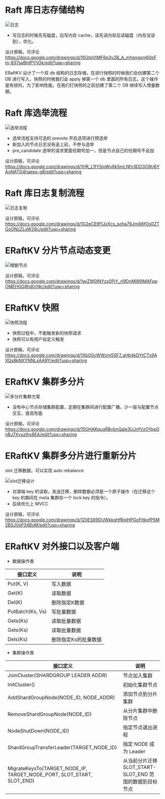 #  Raft 库日志存储结构

![日志](https://docs.google.com/drawings/d/e/2PACX-1vRQHtvwAMgUXxo_ko0D4WVPqgvoQi00XCs288R60mOX7wsJE8sSjQ_ehd4J4gFbciTXyeaDLhk6s-du/pub?w=1501&amp;h=864)

- 写日志的时候先写磁盘，后写内存 cache，读先读内存后读磁盘（内存没读到），优化。

设计原稿，可评论
https://docs.google.com/drawings/d/16GtqVtMF6p3v2B_A_mhpsgsm60oFm-837saBntPYhOk/edit?usp=sharing

ERaftKV 设计了一个双 db 结构的日志存储，在进行快照的时候我们会创建第二个 DB 进行写入，快照的时候我们会 apply 掉第一个 db 里面的所有日志，这个操作是有锁的，为了影响性能。在我们打快照的之前创建了第二个 DB 继续写入增量数据。

#  Raft 库选举流程

![选举流程](https://docs.google.com/drawings/d/e/2PACX-1vSvP8cR338822Btp2JZAQ_48N1yukUYnirN_i3cbBNPb4TwjvRF7iOpmhQfmyNozjB3CR1DIWYKRRXr/pub?w=969&amp;h=1567)

- 选举流程支持可选的 prevote 开启选项进行预选举
- 新加入的节点日志没有追上前，不参与选举
- pre_candidate 选举的请求里面任期号加一，但是节点自己的任期号不会加

设计原稿，可评论
https://docs.google.com/drawings/d/1HR_L1fYSmWy6k5mLNfn3DD3O9U6YAoNATG4haeps-g8/edit?usp=sharing

#  Raft 库日志复制流程

![日志复制](https://docs.google.com/drawings/d/e/2PACX-1vRHzpsC6nLjBHArC5aPQzmdTWzlUbzwfmZQ7ZThr_RhU5UXKbc72S8rR1iRA2RXtHsqambvL3eWDbL9/pub?w=954&amp;h=1143)

设计原稿，可评论
https://docs.google.com/drawings/d/1G2eCE9f1JxXcs_soha79JmiMjfOs0ZTGoONzZLsW29c/edit?usp=sharing

#  ERaftKV 分片节点动态变更

![增删节点](https://docs.google.com/drawings/d/e/2PACX-1vSILHyBznVFbBc3kHV2abDjamYhnRUbbNH2LebmirW3AJ7JxGIjYk2OX3acs-WmR3iJJ2qg0NK_4MuK/pub?w=968&amp;h=874)

设计原稿，可评论
https://docs.google.com/drawings/d/1wjZW0INYzx0PjY_rl9DnMI89IMAFppOMEHGG8hdUrNc/edit?usp=sharing

#  ERaftKV 快照

![快照流程](https://docs.google.com/drawings/d/e/2PACX-1vRuTWHDpjQvf1_7qt9_d72pAuk0cSrcyFAoPCMX7CqiYuEdceZyWJim156xSoY5jJ6AdcvjE-UNab9E/pub?w=976&amp;h=1351)

- 快照过程中，不能触发新的快照请求
- 快照可以有用户自定义触发

设计原稿，可评论
https://docs.google.com/drawings/d/1Xb0GcWWzm5SF7_gHb4kDYtCTx9AXQs8kNXYNNLsAA9Y/edit?usp=sharing

#  ERaftKV 集群多分片

![多分片集群方案](https://docs.google.com/drawings/d/e/2PACX-1vQtuE-2SQ8q_Vdmg_8NkOOxurwxzXGAiYDeogDWL1dDKscw-SYl6mfI-VRPLS-5M-y02iM88Z0n8j2k/pub?w=1006&amp;h=736)

- 没有中心节点存储集群配置，定期在集群间进行配置广播，少一层与配置节点交互，提高性能

设计原稿，可评论
https://docs.google.com/drawings/d/15OHAKqugRBvbnQale3UJnfVzOYpp0nBJ7XvuzIhx6EA/edit?usp=sharing

#  ERaftKV 集群多分片进行重新分片

slot 迁移数据，可以实现 auto rebalance

![slot迁移设计](https://docs.google.com/drawings/d/e/2PACX-1vSywsIBW8aOJeQIDXRN_N6MBvJXJzTRRnctAMtAPVMZmrOyZoORZxaMwphQCNlXvDkvaFTtXUdIZlGe/pub?w=1182&amp;h=1028)

- 对源端 key 的读取，发送迁移，删除数据必须是一个原子操作（在迁移这个 key 的期间在 meta 集群存一个 lock key 的指令）。
- 后续优化上 MVCC

设计原稿，可评论
https://docs.google.com/drawings/d/1ZIjES69DUWkkqHfRqiHPGoFltkqfP5M2BSJVsP34ByM/edit?usp=sharing

#  ERaftKV 对外接口以及客户端

* 数据操作类

|  接口定义  | 说明 |
|  ----  | ----  |
| Put(K, V)  | 写入数据 |
| Get(K)  | 读取数据|
| Del(K)  | 删除指定K数据|
| PutBatch(Ks, Vs)  | 写批量数据 |
| Gets(Ks)  | 读取批量数据|
| Gets(Ks)  | 读取批量数据|
| Dels(Ks)  | 删除指定Ks的批量数据|

* 集群操作类

|  接口定义  | 说明 |
|  ----  | ----  |
| JoinCluster(SHARDGROUP LEADER ADDR)  | 节点加入集群|
| InitCluster() | 初始化集群节点|
| AddShardGroupNode(NODE_ID, NODE_ADDR) | 添加节点到分片集群|
| RemoveShardGroupNode(NODE_ID) | 从分片集群中删除节点|
| NodeShutDown(NODE_ID) | 指定节点退出进程|
| ShardGroupTransferLeader(TARGET_NODE_ID) | 指定 NODE 成为 Leader|
| MigrateKeysTo(TARGET_NODE_IP, TARGET_NODE_PORT,  SLOT_START, SLOT_END) | 从当前分片迁移 SLOT_START-SLOT_END 范围的数据到目标节点|
